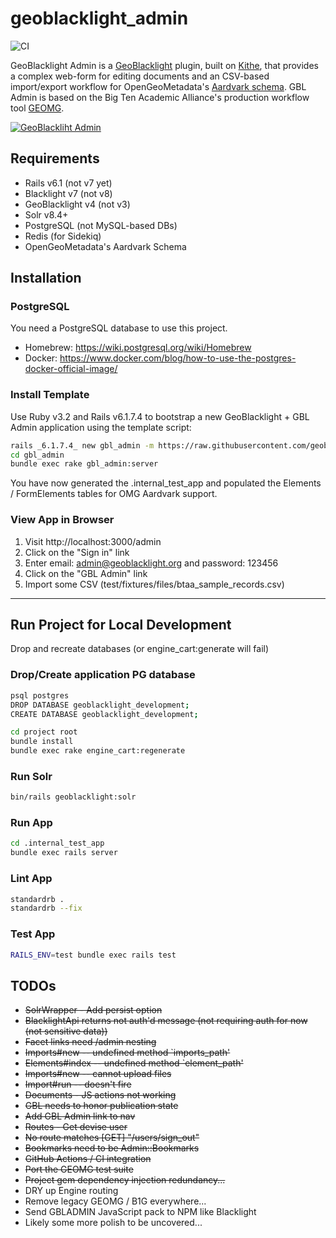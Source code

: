 # geoblacklight_admin

![CI](https://github.com/geobtaa/geoblacklight_admin/actions/workflows/ci.yml/badge.svg)

GeoBlacklight Admin is a [GeoBlacklight](https://github.com/geoblacklight/geoblacklight) plugin, built on [Kithe](https://github.com/sciencehistory/kithe), that provides a complex web-form for editing documents and an CSV-based import/export workflow for OpenGeoMetadata's [Aardvark schema](https://opengeometadata.org/ogm-aardvark/). GBL Admin is based on the Big Ten Academic Alliance's production workflow tool [GEOMG](https://github.com/geobtaa/geomg).

[![GeoBlackliht Admin](https://raw.githubusercontent.com/geobtaa/geoblacklight_admin/develop/docs/gbl_admin_screenshot.png)](https://youtu.be/lWjcr-Ow228 "GeoBlacklight Admin")

## Requirements

* Rails v6.1 (not v7 yet)
* Blacklight v7 (not v8)
* GeoBlacklight v4 (not v3)
* Solr v8.4+
* PostgreSQL (not MySQL-based DBs)
* Redis (for Sidekiq)
* OpenGeoMetadata's Aardvark Schema

## Installation

### PostgreSQL

You need a PostgreSQL database to use this project.

* Homebrew: https://wiki.postgresql.org/wiki/Homebrew
* Docker: https://www.docker.com/blog/how-to-use-the-postgres-docker-official-image/

### Install Template

Use Ruby v3.2 and Rails v6.1.7.4 to bootstrap a new GeoBlacklight + GBL Admin application using the template script:

```bash
rails _6.1.7.4_ new gbl_admin -m https://raw.githubusercontent.com/geobtaa/geoblacklight_admin/develop/template.rb
cd gbl_admin
bundle exec rake gbl_admin:server
```

You have now generated the .internal_test_app and populated the Elements / FormElements tables for OMG Aardvark support.

### View App in Browser

1. Visit http://localhost:3000/admin
2. Click on the "Sign in" link
3. Enter email: admin@geoblacklight.org and password: 123456
4. Click on the "GBL Admin" link
5. Import some CSV (test/fixtures/files/btaa_sample_records.csv)

-----

## Run Project for Local Development
Drop and recreate databases (or engine_cart:generate will fail)

### Drop/Create application PG database
```bash
psql postgres
DROP DATABASE geoblacklight_development;
CREATE DATABASE geoblacklight_development;
```

```bash
cd project root
bundle install
bundle exec rake engine_cart:regenerate
```

### Run Solr
```bash
bin/rails geoblacklight:solr
```

### Run App
```bash
cd .internal_test_app
bundle exec rails server
```

### Lint App
```bash
standardrb .
standardrb --fix
```

### Test App
```bash
RAILS_ENV=test bundle exec rails test
```

## TODOs
* ~~SolrWrapper - Add persist option~~
* ~~BlacklightApi returns not auth'd message (not requiring auth for now (not sensitive data))~~
* ~~Facet links need /admin nesting~~
* ~~Imports#new -- undefined method `imports_path'~~
* ~~Elements#index -- undefined method `element_path'~~
* ~~Imports#new -- cannot upload files~~
* ~~Import#run -- doesn't fire~~
* ~~Documents - JS actions not working~~
* ~~GBL needs to honor publication state~~
* ~~Add GBL Admin link to nav~~
* ~~Routes - Get devise user~~
* ~~No route matches [GET] "/users/sign_out"~~
* ~~Bookmarks need to be Admin::Bookmarks~~
* ~~GitHub Actions / CI integration~~
* ~~Port the GEOMG test suite~~
* ~~Project gem dependency injection redundancy...~~
* DRY up Engine routing
* Remove legacy GEOMG / B1G everywhere...
* Send GBLADMIN JavaScript pack to NPM like Blacklight
* Likely some more polish to be uncovered...
